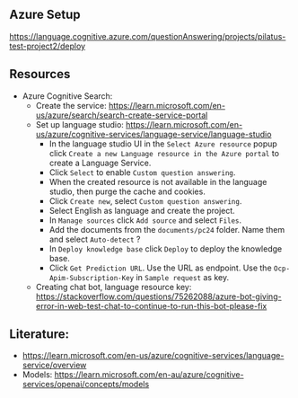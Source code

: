 ## Azure Setup

https://language.cognitive.azure.com/questionAnswering/projects/pilatus-test-project2/deploy


## Resources

* Azure Cognitive Search:
  * Create the service: https://learn.microsoft.com/en-us/azure/search/search-create-service-portal
  * Set up language studio: https://learn.microsoft.com/en-us/azure/cognitive-services/language-service/language-studio
    * In the language studio UI in the `Select Azure resource` popup click `Create a new Language resource in the Azure portal` to create a Language Service.
    * Click `Select` to enable `Custom question answering`.
    * When the created resource is not available in the language studio, then purge the cache and cookies.
    * Click `Create new`, select `Custom question answering`.
    * Select English as language and create the project.
    * In `Manage sources` click `Add source` and select `Files`.
    * Add the documents from the `documents/pc24` folder. Name them and select `Auto-detect` ?
    * In `Deploy knowledge base` click `Deploy` to deploy the knowledge base.
    * Click `Get Prediction URL`. Use the URL as endpoint. Use the `Ocp-Apim-Subscription-Key` in `Sample request` as key.
  * Creating chat bot, language resource key: https://stackoverflow.com/questions/75262088/azure-bot-giving-error-in-web-test-chat-to-continue-to-run-this-bot-please-fix

## Literature:
* https://learn.microsoft.com/en-us/azure/cognitive-services/language-service/overview
* Models: https://learn.microsoft.com/en-au/azure/cognitive-services/openai/concepts/models